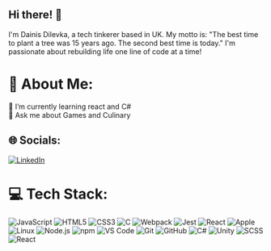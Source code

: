## Hi there! 👋

I'm Dainis Dilevka, a tech tinkerer based in  UK. My motto is: "The best time to plant a tree was 15 years ago. The second best time is today." I'm passionate about rebuilding life one line of code at a time!

# 💫 About Me:
🔭 I’m currently learning react and C#<br>💬 Ask me about Games and Culinary

## 🌐 Socials:
[![LinkedIn](https://img.shields.io/badge/LinkedIn-%230077B5.svg?logo=linkedin&logoColor=white)](https://www.linkedin.com/in/dainis-dilevka-961a332b4/)

# 💻 Tech Stack:

![JavaScript](https://img.shields.io/badge/JavaScript-F7DF1E?style=for-the-badge&logo=javascript&logoColor=black) ![HTML5](https://img.shields.io/badge/HTML5-E34F26?style=for-the-badge&logo=html5&logoColor=white) ![CSS3](https://img.shields.io/badge/CSS3-1572B6?style=for-the-badge&logo=css3&logoColor=white) ![C](https://img.shields.io/badge/C-00599C?style=for-the-badge&logo=c&logoColor=white) ![Webpack](https://img.shields.io/badge/Webpack-8DD6F9?style=for-the-badge&logo=webpack&logoColor=black) ![Jest](https://img.shields.io/badge/Jest-C21325?style=for-the-badge&logo=jest&logoColor=white) ![React](https://img.shields.io/badge/React-61DAFB?style=for-the-badge&logo=react&logoColor=black) ![Apple](https://img.shields.io/badge/Apple-000000?style=for-the-badge&logo=apple&logoColor=white) ![Linux](https://img.shields.io/badge/Linux-FCC624?style=for-the-badge&logo=linux&logoColor=black) ![Node.js](https://img.shields.io/badge/Node.js-339933?style=for-the-badge&logo=node.js&logoColor=white) ![npm](https://img.shields.io/badge/npm-CB3837?style=for-the-badge&logo=npm&logoColor=white) ![VS Code](https://img.shields.io/badge/VS_Code-007ACC?style=for-the-badge&logo=visual-studio-code&logoColor=white) ![Git](https://img.shields.io/badge/Git-F05032?style=for-the-badge&logo=git&logoColor=white) ![GitHub](https://img.shields.io/badge/GitHub-181717?style=for-the-badge&logo=github&logoColor=white) ![C#](https://img.shields.io/badge/C%23-239120?style=for-the-badge&logo=csharp&logoColor=white) ![Unity](https://img.shields.io/badge/Unity-dddddd?style=for-the-badge&logo=unity-engine&logoColor=white) ![SCSS](https://img.shields.io/badge/SCSS-CC6699?style=for-the-badge&logo=sass&logoColor=white)![React](https://img.shields.io/badge/react-0000ff?style=for-the-badge&logo=react&logoColor=white)

